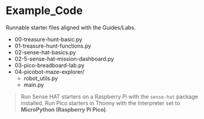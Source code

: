 
# Example_Code

Runnable starter files aligned with the Guides/Labs.

- 00-treasure-hunt-basic.py
- 01-treasure-hunt-functions.py
- 02-sense-hat-basics.py
- 02-5-sense-hat-mission-dashboard.py
- 03-pico-breadboard-lab.py
- 04-picobot-maze-explorer/
  - robot_utils.py
  - main.py

> Run Sense HAT starters on a Raspberry Pi with the `sense-hat` package installed.
> Run Pico starters in Thonny with the Interpreter set to **MicroPython (Raspberry Pi Pico)**.
